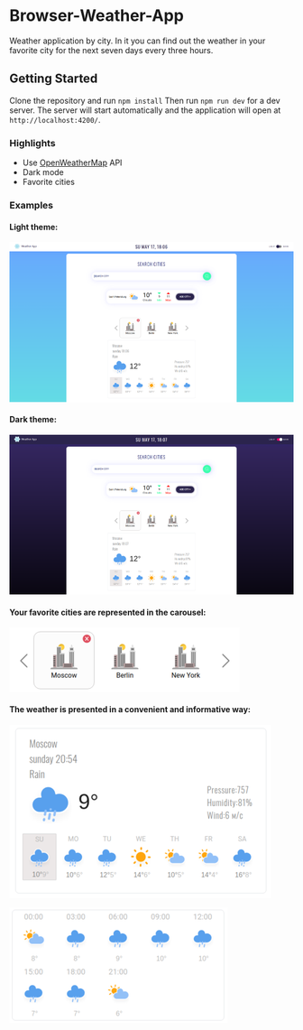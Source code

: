 # Browser-Weather-App
Weather application by city. In it you can find out the weather in your favorite city for the next seven days every three hours.

## Getting Started
Clone the repository and run `npm install`
Then run `npm run dev` for a dev server. 
The server will start automatically and the application will open at `http://localhost:4200/`.

### Highlights
* Use [OpenWeatherMap](https://openweathermap.org/) API
* Dark mode
* Favorite cities

### Examples

#### Light theme:
![Light theme](https://github.com/EgorGo23/frontend-project-weather-app/blob/master/screenshots/light.png)

#### Dark theme:
![Dark theme](https://github.com/EgorGo23/frontend-project-weather-app/blob/master/screenshots/dark.png)

#### Your favorite cities are represented in the carousel:
![fav-cities](https://github.com/EgorGo23/frontend-project-weather-app/blob/master/screenshots/carousel.png)

#### The weather is presented in a convenient and informative way:
![weather](https://github.com/EgorGo23/frontend-project-weather-app/blob/master/screenshots/weather.png)  

![hourly](https://github.com/EgorGo23/frontend-project-weather-app/blob/master/screenshots/hourly.png)
